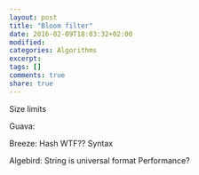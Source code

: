 ```yaml
---
layout: post
title: "Bloom filter"
date: 2016-02-09T18:03:32+02:00
modified:
categories: Algorithms
excerpt:
tags: []
comments: true
share: true
---
```



Size limits

Guava:


Breeze:
Hash WTF??
Syntax

Algebird:
String is universal format
Performance?
